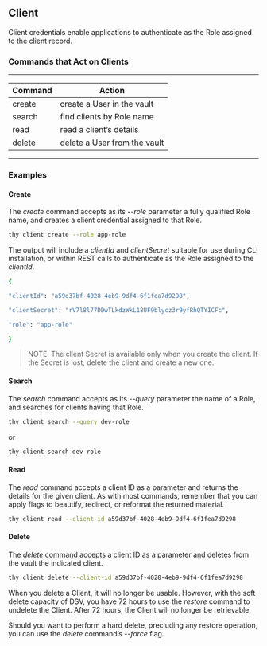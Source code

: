 ﻿[title]: # (Client)
[tags]: # (DevOps Secrets Vault,DSV,)
[priority]: # (1840)

## Client

Client credentials enable applications to authenticate as the Role assigned to the client record.

### Commands that Act on Clients
  
---
  
| Command | Action |
| ----- | ----- |
| create | create a User in the vault |
| search | find clients by Role name |
| read | read a client’s details |
| delete | delete a User from the vault |
  
---
  
### Examples

#### Create

The *create* command accepts as its *--role* parameter a fully qualified Role name, and creates a client credential assigned to that Role.

```BASH
thy client create --role app-role
```

The output will include a *clientId* and *clientSecret* suitable for use during CLI installation, or within REST calls to authenticate as the Role assigned to the *clientId*.

```BASH
{

"clientId": "a59d37bf-4028-4eb9-9df4-6f1fea7d9298",

"clientSecret": "rV7l8l77DDwTLkdzWkL18UF9blycz3r9yfRhQTYICFc",

"role": "app-role"

}
```

> NOTE: The client Secret is available only when you create the client. If the Secret is lost, delete the client and create a new one.

#### Search

The *search* command accepts as its *--query* parameter the name of a Role, and searches for clients having that Role.

```BASH
thy client search --query dev-role
```

or

```BASH
thy client search dev-role
```

#### Read

The *read* command accepts a client ID as a parameter and returns the details for the given client. As with most commands, remember that you can apply flags to beautify, redirect, or reformat the returned material.

```BASH
thy client read --client-id a59d37bf-4028-4eb9-9df4-6f1fea7d9298
```

#### Delete

The *delete* command accepts a client ID as a parameter and deletes from the vault the indicated client.

```BASH
thy client delete --client-id a59d37bf-4028-4eb9-9df4-6f1fea7d9298
```

When you delete a Client, it will no longer be usable. However, with the soft delete capacity of DSV, you have 72 hours to use the *restore* command to undelete the Client. After 72 hours, the Client will no longer be retrievable.

Should you want to perform a hard delete, precluding any restore operation, you can use the *delete* command’s *--force* flag.


  

  
